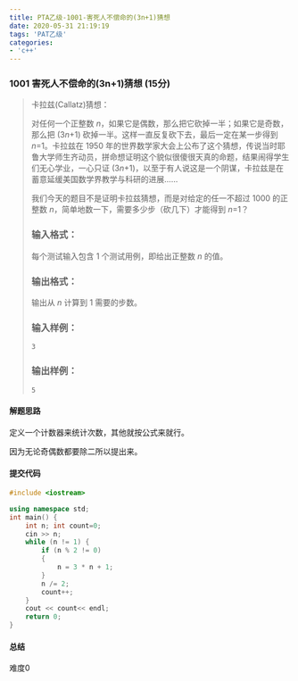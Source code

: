```yaml
---
title: PTA乙级-1001-害死人不偿命的(3n+1)猜想
date: 2020-05-31 21:19:19
tags: 'PAT乙级'
categories: 
- 'c++'
---
```


### 1001 害死人不偿命的(3n+1)猜想 (15分)

> 卡拉兹(Callatz)猜想：
>
> 对任何一个正整数 *n*，如果它是偶数，那么把它砍掉一半；如果它是奇数，那么把 (3*n*+1) 砍掉一半。这样一直反复砍下去，最后一定在某一步得到 *n*=1。卡拉兹在 1950 年的世界数学家大会上公布了这个猜想，传说当时耶鲁大学师生齐动员，拼命想证明这个貌似很傻很天真的命题，结果闹得学生们无心学业，一心只证 (3*n*+1)，以至于有人说这是一个阴谋，卡拉兹是在蓄意延缓美国数学界教学与科研的进展……
>
> 我们今天的题目不是证明卡拉兹猜想，而是对给定的任一不超过 1000 的正整数 *n*，简单地数一下，需要多少步（砍几下）才能得到 *n*=1？
>
> ### 输入格式：
>
> 每个测试输入包含 1 个测试用例，即给出正整数 *n* 的值。
>
> ### 输出格式：
>
> 输出从 *n* 计算到 1 需要的步数。
>
> ### 输入样例：
>
> ```in
> 3
> ```
>
> ### 输出样例：
>
> ```out
> 5
> ```

#### 解题思路

定义一个计数器来统计次数，其他就按公式来就行。

因为无论奇偶数都要除二所以提出来。

#### 提交代码

```c++
#include <iostream>

using namespace std;
int main() {
	int n; int count=0;
	cin >> n;
	while (n != 1) {
		if (n % 2 != 0)
		{
			n = 3 * n + 1;
		}
		n /= 2;
		count++;
	}
	cout << count<< endl;
    return 0;
}
```

#### 总结

难度0